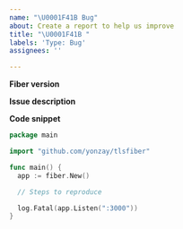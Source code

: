 ```yaml
---
name: "\U0001F41B Bug"
about: Create a report to help us improve
title: "\U0001F41B "
labels: 'Type: Bug'
assignees: ''

---
```


**Fiber version**

**Issue description**

**Code snippet**

```go
package main

import "github.com/yonzay/tlsfiber"

func main() {
  app := fiber.New()

  // Steps to reproduce

  log.Fatal(app.Listen(":3000"))
}
```
